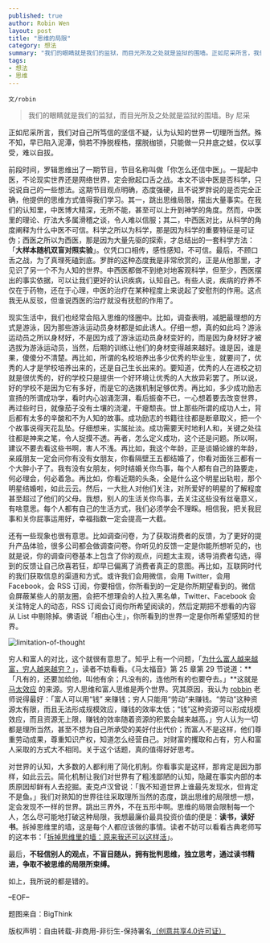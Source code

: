 ```yaml
---
published: true
author: Robin Wen
layout: post
title: "思维的局限"
category: 想法
summary: "我们的眼睛就是我们的监狱，而目光所及之处就是监狱的围墙。正如尼采所言，我们对自己所笃信的坚信不疑，认为认知的世界一切理想当然。殊不知，早已陷入泥潭，倘若不挣脱桎梏，摆脱枷锁，只能做一只井底之蛙，仅以享受，难以自拔。对世界的认知，大多数的人都利用了简化机制。你看事实是这样，那肯定是因为那样，如此云云。简化机制让我们对世界有了粗浅鄙陋的认知，隐藏在事实内部的本质原因却鲜有人去挖掘。麦克卢汉曾说：「我不知道世界上谁最先发现水，但肯定不是鱼。」我们对熟知的世界往往采取理所当然的态度，跳出思维的局限想一想，定会发现不一样的世界。跳出三界外，不在五形中啊。思维的局限会限制每一个人，怎么尽可能地打破这种局限，我想最廉价最具投资价值的便是：读书，读好书。拆掉思维里的墙，这是每个人都应该做的事情。不轻信别人的观点，不盲目随从，拥有批判思维，独立思考，通过读书精进，争取不被思维的局限所束缚。"
tags:
- 想法
- 思维
---
```


`文/robin`

> 我们的眼睛就是我们的监狱，而目光所及之处就是监狱的围墙。By 尼采

正如尼采所言，我们对自己所笃信的坚信不疑，认为认知的世界一切理所当然。殊不知，早已陷入泥潭，倘若不挣脱桎梏，摆脱枷锁，只能做一只井底之蛙，仅以享受，难以自拔。

前段时间，罗辑思维出了一期节目，节目名称叫做「你怎么还信中医」。一提起中医，不论现实世界还是网络世界，定会掀起口舌之战。本文不谈中医是否科学，只说说自己的一些想法。这期节目观点明确，态度强硬，且不说罗胖说的是否完全正确，他提供的思维方式值得我们学习。其一，跳出思维局限，摆出大量事实。在我们的认知里，中医博大精深，无所不能，甚至可以上升到神学的角度。然而，中医里的理论、疗法大多属滑稽之谈，令人难以信服；其二，中西医对比，从科学的角度阐释为什么中医不可信。科学之所以为科学，那是因为科学的重要特征是可证伪；西医之所以为西医，那是因为大量先驱的探索，才总结出的一套科学方法：「**大样本随机双盲对照实验**」。仅凭口口相传，感性感知，不可信。最后，不顾口舌之战，为了真理死磕到底。罗胖的这种态度我是非常欣赏的，正是从他那里，才见识了另一个不为人知的世界。中西医都做不到绝对地客观科学，但至少，西医摆出的事实依据，可以让我们更好的认识疾病，认知自己。有些人说，疾病的疗养不仅在于药物，还在于心理，中医的治疗在某种程度上来说起了安慰剂的作用。这点我无从反驳，但谁说西医的治疗就没有抚慰的作用了。

现实生活中，我们也经常会陷入思维的怪圈中。比如，调查表明，减肥最理想的方式是游泳，因为那些游泳运动员身材都是如此诱人。仔细一想，真的如此吗？游泳运动员之所以身材好，不是因为成了游泳运动员身材变好的，而是因为身材好才被选拔为游泳运动员，当然，后期的训练让他们的身材变得越来越好。谁是因，谁是果，傻傻分不清楚。再比如，所谓的名校培养出多少优秀的毕业生，就要问了，优秀的人才是学校培养出来的，还是自己生长出来的。要知道，优秀的人在进校之初就是很优秀的，好的学校只是提供一个好环境让优秀的人大放异彩罢了。所以说，好的学校不是因为它有多好，而是它的选拨机制足够优秀。再比如，多少成功励志宣扬的所谓成功学，看时内心汹涌澎湃，看后振奋不已，一心想着要去改变世界，再过些时日，就像茄子没有土壤的浇灌，干瘪颓丧。世上那些所谓的成功人士，背后都有太多的辛酸和不为人知的故事。成功励志的书籍往往都是断章取义，把一个个故事说得天花乱坠。仔细想来，实属扯淡。成功需要天时地利人和，关键之处往往都是神来之笔，令人捉摸不透。再者，怎么定义成功，这个还是问题。所以啊，建议不要去看这些书啊，害人不浅。再比如，我这个年龄，正是谈婚论嫁的年龄，亲戚朋友一定会问你有没有女朋友，你看隔壁王五都结婚了，你看对面张三都有一个大胖小子了。我有没有女朋友，何时结婚关你鸟事，每个人都有自己的路要走，何必理会，何必着急。再比如，你看近期的头条，全是什么这个明星出轨啦，那个明星结婚啦，如此云云。然后，一大批人对他们关注，对所爱好的明星的了解程度甚至超过了他们的父母。我想，别人的生活关你鸟事，去关注这些没有丝毫意义，有啥意思。每个人都有自己的生活方式，我们必须学会不理睬。相信我，把关我屁事和关你屁事运用好，幸福指数一定会提高一大截。

还有一些现象也很有意思。比如调查问卷，为了获取消费者的反馈，为了更好的提升产品体验，很多公司都会做调查问卷。你听见的反馈一定是你能所想听见的，也就是说，你的调查问卷基本上包含了你的观点，问题太主观，诱导消费者勾选，得到的反馈让自己欣喜若狂，却早已偏离了消费者真正的意图。再比如，互联网时代的我们获取信息的渠道和方式。或许我们会用微信，会用 Twitter，会用 Facebook，会 RSS 订阅，你要相信，你所看到的一定是你所期望看到的。微信会屏蔽某些人的朋友圈，会把不想理会的人拉入黑名单，Twitter、Facebook 会关注特定人的动态，RSS 订阅会订阅你所希望阅读的，然后定期把不想看的内容从 List 中剔除掉。佛语说「相由心生」，你所看到的世界一定是你所希望感知的世界。

![limitation-of-thought](https://cdn.wenguobing.com/2WrEJqz.jpg)

穷人和富人的对比，这个就很有意思了。知乎上有一个问题，「[为什么富人越来越富，穷人越来越穷？](http://www.zhihu.com/question/21128507)」，读者不妨看看。《马太福音》第 25 章第 29 节说道：**「凡有的，还要加给他，叫他有余；凡没有的，连他所有的也要夺去。」**这就是 [马太效应](https://zh.wikipedia.org/wiki/%E9%A9%AC%E5%A4%AA%E6%95%88%E5%BA%94) 的来源。穷人思维和富人思维是两个世界。究其原因，我认为 [robbin](http://www.zhihu.com/people/robbin) 老师说得最好：「富人可以用“钱” 来赚钱；穷人只能用“劳动”来赚钱。“劳动”这种资源太有限，而且无法形成规模效应，赚钱的效率太低；“钱”这种资源可以形成规模效应，而且资源无上限，赚钱的效率随着资源的积累会越来越高。」穷人认为一切都是理所当然，甚至不想为自己所承受的美好付出代价；而富人不是这样，他们尊重劳动成果，尊重知识产权，知道怎么经营自己。对财富的攫取和占有，穷人和富人采取的方式大不相同。关于这个话题，真的值得好好思考。

对世界的认知，大多数的人都利用了简化机制。你看事实是这样，那肯定是因为那样，如此云云。简化机制让我们对世界有了粗浅鄙陋的认知，隐藏在事实内部的本质原因却鲜有人去挖掘。麦克卢汉曾说：「我不知道世界上谁最先发现水，但肯定不是鱼。」我们对熟知的世界往往采取理所当然的态度，跳出思维的局限想一想，定会发现不一样的世界。跳出三界外，不在五形中啊。思维的局限会限制每一个人，怎么尽可能地打破这种局限，我想最廉价最具投资价值的便是：**读书，读好书**。拆掉思维里的墙，这是每个人都应该做的事情。读者不妨可以看看古典老师写的这本书：「[拆掉思维里的墙：原来我还可以这样活](http://book.douban.com/subject/4953695/)」。

最后，**不轻信别人的观点，不盲目随从，拥有批判思维，独立思考，通过读书精进，争取不被思维的局限所束缚。**

如上，我所说的都是错的。

–EOF–

题图来自：BigThink

版权声明：自由转载-非商用-非衍生-保持署名<a href="http://creativecommons.org/licenses/by-nc-nd/4.0/deed.zh" target="_blank">（创意共享4.0许可证）</a>
